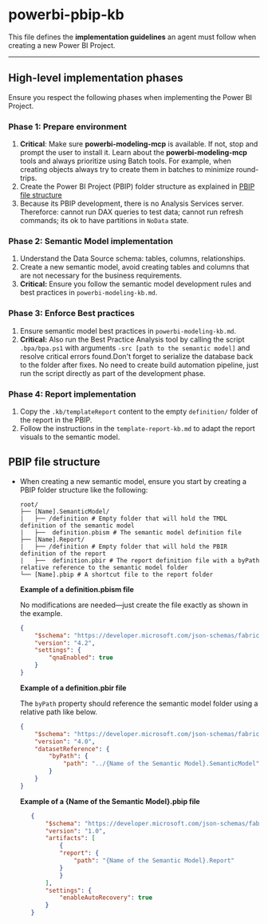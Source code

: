 # powerbi-pbip-kb

This file defines the **implementation guidelines** an agent must follow when creating a new Power BI Project.

---

## High-level implementation phases 

Ensure you respect the following phases when implementing the Power BI Project.

### Phase 1: Prepare environment
1. **Critical**: Make sure **powerbi-modeling-mcp** is available. If not, stop and prompt the user to install it. Learn about the **powerbi-modeling-mcp** tools and always prioritize using Batch tools. For example, when creating objects always try to create them in batches to minimize round-trips.
2. Create the Power BI Project (PBIP) folder structure as explained in [PBIP file structure](#pbip-file-structure)
3. Because its PBIP development, there is no Analysis Services server. Thereforce: cannot run DAX queries to test data; cannot run refresh commands; its ok to have partitions in `NoData` state.

### Phase 2: Semantic Model implementation
1. Understand the Data Source schema: tables, columns, relationships.
2. Create a new semantic model, avoid creating tables and columns that are not necessary for the business requirements.
3. **Critical:** Ensure you follow the semantic model development rules and best practices in `powerbi-modeling-kb.md`.

### Phase 3: Enforce Best practices
1. Ensure semantic model best practices in `powerbi-modeling-kb.md`.
3. **Critical:** Also run the Best Practice Analysis tool by calling the script `.bpa/bpa.ps1` with arguments `-src [path to the semantic model]` and resolve critical errors found.Don't forget to serialize the database back to the folder after fixes. No need to create build automation pipeline, just run the script directly as part of the development phase.

### Phase 4: Report implementation
1. Copy the `.kb/templateReport` content to the empty `definition/` folder of the report in the PBIP. 
2. Follow the instructions in the `template-report-kb.md` to adapt the report visuals to the semantic model.

## PBIP file structure

- When creating a new semantic model, ensure you start by creating a PBIP folder structure like the following:

    ```text
    root/
    ├── [Name].SemanticModel/
    |   ├── /definition # Empty folder that will hold the TMDL definition of the semantic model
    |   ├──  definition.pbism # The semantic model definition file
    ├── [Name].Report/        
    |   ├── /definition # Empty folder that will hold the PBIR definition of the report
    |   ├──  definition.pbir # The report definition file with a byPath relative reference to the semantic model folder
    └── [Name].pbip # A shortcut file to the report folder
    ```    

    **Example of a definition.pbism file**

    No modifications are needed—just create the file exactly as shown in the example.

    ```json
    {
        "$schema": "https://developer.microsoft.com/json-schemas/fabric/item/semanticModel/definitionProperties/1.0.0/schema.json",
        "version": "4.2",
        "settings": {
            "qnaEnabled": true
        }
    }
    ```

    **Example of a definition.pbir file**

    The `byPath` property should reference the semantic model folder using a relative path like below.

    ```json
    {
        "$schema": "https://developer.microsoft.com/json-schemas/fabric/item/report/definitionProperties/2.0.0/schema.json",
        "version": "4.0",
        "datasetReference": {
            "byPath": {
                "path": "../{Name of the Semantic Model}.SemanticModel"
            }
        }
    }
    ```

     **Example of a {Name of the Semantic Model}.pbip file**

     ```json
        {
            "$schema": "https://developer.microsoft.com/json-schemas/fabric/pbip/pbipProperties/1.0.0/schema.json",
            "version": "1.0",
            "artifacts": [
                {
                "report": {
                    "path": "{Name of the Semantic Model}.Report"
                }
                }
            ],
            "settings": {
                "enableAutoRecovery": true
            }
        }
     ```


